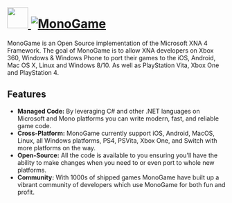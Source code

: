 # [<img src="https://cdn.rawgit.com/AdmiringWorm/chocolatey-packages/2a3a568be9e9efef0b65c3fe381a0d34f04c17f7/icons/monogame.png" height="48" width="48" /> ![MonoGame](https://img.shields.io/chocolatey/v/monogame.svg?label=MonoGame&style=for-the-badge)](https://chocolatey.org/packages/monogame)

MonoGame is an Open Source implementation of the Microsoft XNA 4 Framework. The goal of MonoGame is to allow XNA developers on Xbox 360, Windows & Windows Phone to port their games to the iOS, Android, Mac OS X, Linux and Windows 8/10. As well as PlayStation Vita, Xbox One and PlayStation 4.

## Features

- **Managed Code:** By leveraging C# and other .NET languages on Microsoft and Mono platforms you can write modern, fast, and reliable game code.
- **Cross-Platform:** MonoGame currently support iOS, Android, MacOS, Linux, all Windows platforms, PS4, PSVita, Xbox One, and Switch with more platforms on the way.
- **Open-Source:** All the code is available to you ensuring you'll have the ability to make changes when you need to or even port to whole new platforms.
- **Community:** With 1000s of shipped games MonoGame have built up a vibrant community of developers which use MonoGame for both fun and profit.
